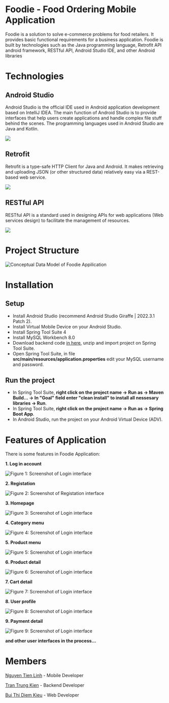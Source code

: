 # Foodie - Food Ordering Mobile Application
Foodie is a solution to solve e-commerce problems for food retailers. It provides basic functional requirements for a business application. Foodie is built by technologies such as the Java programming language, Retrofit API android framework, RESTful API, Android Studio IDE, and other Android libraries 

# Technologies
## Android Studio
Android Studio is the official IDE used in Android application development based on IntelliJ IDEA. The main function of Android Studio is to provide interfaces that help users create applications and handle complex file stuff behind the scenes. The programming languages ​​used in Android Studio are Java and Kotlin.

![](https://i.ibb.co/MyzHL90/Android-Studio.png)

## Retrofit
Retrofit is a type-safe HTTP Client for Java and Android. It makes retrieving and uploading JSON (or other structured data) relatively easy via a REST-based web service.

![](https://i.ibb.co/TkXnpsr/retrofit.png)

## RESTful API
RESTful API is a standard used in designing APIs for web applications (Web services design) to facilitate the management of resources.

![](https://i.ibb.co/9ZxWTQ1/restful-api.jpg)

# Project Structure
![Conceptual Data Model of Foodie Appilication](https://i.ibb.co/BnrMRFx/CDM.png)

# Installation
## Setup
+ Install Android Studio (recommend Android Studio Giraffe | 2022.3.1 Patch 2).
+ Install Virtual Mobile Device on your Android Studio.
+ Install Spring Tool Suite 4
+ Install MySQL Workbench 8.0
+ Download backend code [in here](https://github.com/LinhNguyenTien/foodie-backend), unzip and import project on Spring Tool Suite.
+ Open Spring Tool Suite, in file **src/main/resources/application.properties** edit your MySQL username and password.

## Run the project
+ In Spring Tool Suite, **right click on the project name -> Run as -> Maven Build... -> In "Goal" field enter "clean install" to install all nessesary libraries -> Run**.
+ In Spring Tool Suite, **right click on the project name -> Run as -> Spring Boot App**.
+ In Android Studio, run the project on your Android Virtual Device (ADV).

# Features of Application
There is some features in Foodie Application:

**1. Log in account**

![Figure 1: Screenshot of Login interface](https://i.ibb.co/Zgpb04B/login.png)

**2. Registation**

![Figure 2: Screenshot of Registation interface](https://i.ibb.co/XsjQRtg/registation.png)

**3. Homepage**

![Figure 3: Screenshot of Login interface](https://i.ibb.co/vh1W9bf/homepage.png)

**4. Category menu**

![Figure 4: Screenshot of Login interface](https://i.ibb.co/4m1Nmyt/category-Menu.png)

**5. Product menu**

![Figure 5: Screenshot of Login interface](https://i.ibb.co/JdnhzHb/product-Menu.png)

**6. Product detail**

![Figure 6: Screenshot of Login interface](https://i.ibb.co/52YWJBv/product-Detail.png)

**7. Cart detail**

![Figure 7: Screenshot of Login interface](https://i.ibb.co/Wx62pbm/card-Detail.png)

**8. User profile**

![Figure 8: Screenshot of Login interface](https://i.ibb.co/bKmxSDk/user-Profile.png)

**9. Payment detail**

![Figure 9: Screenshot of Login interface](https://i.ibb.co/sbGDjbQ/payment.png)

**and other user interfaces in the process...**

# Members
[Nguyen Tien Linh](https://github.com/LinhNguyenTien) - Mobile Developer

[Tran Trung Kien](https://github.com/ttk2402) - Backend Developer

[Bui Thi Diem Kieu](https://github.com/btdiemkieu603) - Web Developer
